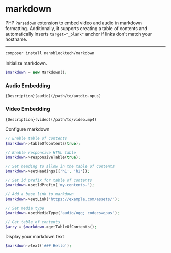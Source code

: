 # markdown

PHP `Parsedown` extension to embed video and audio in markdown formatting.
Additionally, it supports creating a table of contents and automatically inserts `target="_blank"` anchor if links don't match your hostname.

---

```bash 
composer install nanoblocktech/markdown
```

Initialize markdown.

```php
$markdown = new Markdown();
```

### Audio Embedding 

```markdown
{Description}(audio)(/path/to/autdio.opus)
```

### Video Embedding 

```markdown
{Description}(video)(/path/to/video.mp4)
```

Configure markdown 

```php
// Enable table of contents
$markdown->tableOfContents(true);

// Enable responsive HTML table
$markdown->responsiveTable(true);

// Set heading to allow in the table of contents
$markdown->setHeadings(['h1', 'h2']);

// Set id prefix for table of contents 
$markdown->setIdPrefix('my-contents-');

// Add a base link to markdown
$markdown->setLink('https://example.com/assets/');

// Set media type
$markdown->setMediaType('audio/ogg; codecs=opus');

// Get table of contents
$arry = $markdown->getTableOfContents();
```

Display your markdown text 

```php
$markdown->text('### Hello');
```
